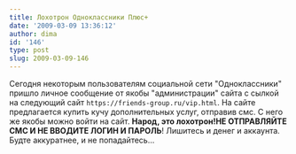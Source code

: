 ```yaml
---
title: Лохотрон Одноклассники Плюс+
date: '2009-03-09 13:36:12'
author: dima
id: '146'
type: post
slug: 2009-03-09-146
---
```


Сегодня некоторым пользователям социальной сети "Одноклассники" пришло личное сообщение от якобы "администрации" сайта с сылкой на следующий сайт `https://friends-group.ru/vip.html`. На сайте предлагается купить кучу дополнительных услуг, отправив смс. С него же якобы можно войти на сайт. **Народ, это лохотрон!НЕ ОТПРАВЛЯЙТЕ СМС И НЕ ВВОДИТЕ ЛОГИН И ПАРОЛЬ**! Лишитесь и денег и аккаунта.  
Будте аккуратнее, и не попадайтесь...